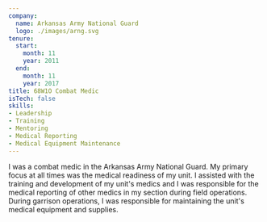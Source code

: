 ```yaml
---
company:
  name: Arkansas Army National Guard
  logo: ./images/arng.svg
tenure:
  start:
    month: 11
    year: 2011
  end:
    month: 11
    year: 2017
title: 68W1O Combat Medic
isTech: false
skills:
- Leadership
- Training
- Mentoring
- Medical Reporting
- Medical Equipment Maintenance
---
```


I was a combat medic in the Arkansas Army National Guard. My primary focus at
all times was the medical readiness of my unit. I assisted with the training and
development of my unit's medics and I was responsible for the medical reporting
of other medics in my section during field operations. During garrison
operations, I was responsible for maintaining the unit's medical equipment and
supplies.
